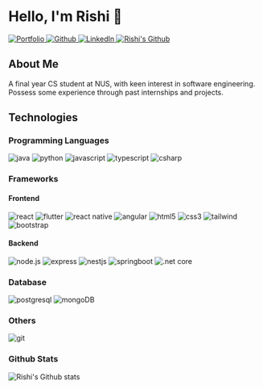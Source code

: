 # Hello, I'm Rishi 👋

<a href="https://rishi5154.github.io/portfolio/">
  <img  alt="Portfolio" src="https://img.shields.io/badge/-Website-4285F4?logo=google-chrome&logoColor=white&style=for-the-badge" />
</a>

<a href="mailto:rishi5154@gmail.com">
  <img  alt="Github" src="https://img.shields.io/badge/-Email-0078D4?logo=microsoft-outlook&logoColor=white&style=for-the-badge" />
</a>

<a href="https://www.linkedin.com/in/rishi-ravikumar-65b5b8195/">
  <img  alt="LinkedIn" src="https://img.shields.io/badge/-LinkedIn-0A66C2?logo=linkedin&logoColor=white&style=for-the-badge" />
</a>

<a href="https://www.github.com/Rishi5154/">
  <img  alt="Rishi's Github" src="https://img.shields.io/badge/-GitHub-181717?logo=github&logoColor=white&style=for-the-badge" />
</a>

<br />

## About Me 

A final year CS student at NUS, with keen interest in software engineering. Possess some experience through past internships and projects. 

## Technologies 

### Programming Languages

<img alt="java" src="https://img.shields.io/badge/-Java-007396?logo=java&logoColor=white&style=for-the-badge" /> <img alt="python" src="https://img.shields.io/badge/-Python-3776AB?logo=python&logoColor=white&style=for-the-badge" />
<img alt="javascript" src="https://img.shields.io/badge/-Javascript-F7DF1E?logo=javascript&logoColor=black&style=for-the-badge" />
<img alt="typescript" src="https://img.shields.io/badge/-Typescript-3178C6?logo=typescript&logoColor=white&style=for-the-badge" />
<img alt="csharp" src="https://img.shields.io/badge/-CSharp-239120?logo=c-sharp&logoColor=white&style=for-the-badge" />

### Frameworks

#### Frontend

<img alt="react" src="https://img.shields.io/badge/-react-61DAFB?logo=react&logoColor=black&style=for-the-badge" /> <img alt="flutter" src="https://img.shields.io/badge/react_native-%2320232a.svg?style=for-the-badge&logo=react&logoColor=%2361DAFB" />
<img alt="react native" src="https://img.shields.io/badge/Flutter-%2302569B.svg?style=for-the-badge&logo=Flutter&logoColor=white" />
<img alt="angular" src="https://img.shields.io/badge/-angular-DD0031?logo=angular&logoColor=white&style=for-the-badge" />
<img alt="html5" src="https://img.shields.io/badge/-html5-E34F26?logo=html5&logoColor=white&style=for-the-badge" />
<img alt="css3" src="https://img.shields.io/badge/-css3-1572B6?logo=css3&logoColor=white&style=for-the-badge" />
<img alt="tailwind" src="https://img.shields.io/badge/tailwindcss-%2338B2AC.svg?style=for-the-badge&logo=tailwind-css&logoColor=white" />
<img alt="bootstrap" src="https://img.shields.io/badge/bootstrap-%23563D7C.svg?style=for-the-badge&logo=bootstrap&logoColor=white" />

#### Backend

<img alt="node.js" src="https://img.shields.io/badge/-node.js-339933?logo=node.js&logoColor=white&style=for-the-badge" /> <img alt="express" src="https://img.shields.io/badge/-express-000000?logo=express&logoColor=white&style=for-the-badge" />
<img alt="nestjs" src="https://img.shields.io/badge/nestjs-%23E0234E.svg?style=for-the-badge&logo=nestjs&logoColor=white" />
<img alt="springboot" src="https://img.shields.io/badge/spring-%236DB33F.svg?style=for-the-badge&logo=spring&logoColor=white" />
<img alt=".net core" src="https://img.shields.io/badge/.NET-5C2D91?style=for-the-badge&logo=.net&logoColor=white" />

### Database
<img alt="postgresql" src="https://img.shields.io/badge/-postgresql-4169E1?logo=postgresql&logoColor=white&style=for-the-badge" /> <img alt="mongoDB" src="https://img.shields.io/badge/MongoDB-%234ea94b.svg?style=for-the-badge&logo=mongodb&logoColor=white" />

### Others
<img alt="git" src="https://img.shields.io/badge/git-%23F05033.svg?style=for-the-badge&logo=git&logoColor=white" />

### Github Stats 

![Rishi's Github stats](https://github-readme-stats.vercel.app/api?username=Rishi5154&show_icons=true&theme=dark)

